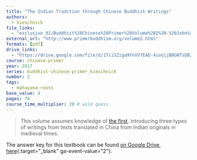 ```yaml
---
title: "The Indian Tradition through Chinese Buddhist Writings"
authors:
  - kieschnick
file_links:
  - "exclusive_01/Buddhist%20Chinese%20Primer%20Volume%202%20-%20John%20Kieschnick.pdf"
external_url: "http://www.primerbuddhism.org/volume2.html"
formats: [pdf]
drive_links:
  - "https://drive.google.com/file/d/1TiiSZiga9YnVV7EAD-4ioo1jB8GNTsDB/view?usp=drivesdk"
course: chinese-primer
year: 2017
series: buddhist-chinese-primer_kieschnick
number: 2
tags:
  - mahayana-roots
base_value: 4
pages: 76
course_time_multiplier: 20 # wild guess
---
```


> This volume assumes knowledge of [the first](/content/booklets/foundations_kieschnick), introducing three types of writings from texts translated in China from Indian originals in medieval times.

The answer key for this textbook can be found [on Google Drive, here](https://drive.google.com/file/d/1ltpbQgRxQcWJAiHxsDeWSuA5fCSBKKps/view?usp=drivesdk){:target="_blank" ga-event-value="2"}.
